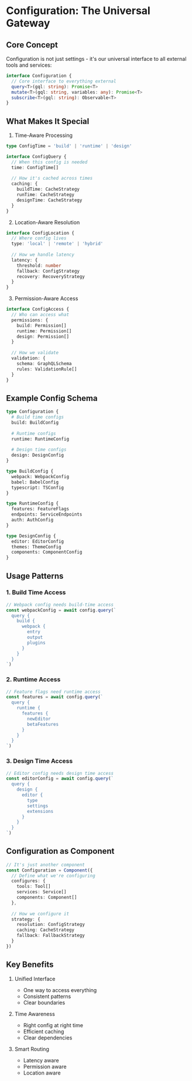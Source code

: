 # Configuration: The Universal Gateway

## Core Concept

Configuration is not just settings - it's our universal interface to all external tools and services:

```typescript
interface Configuration {
  // Core interface to everything external
  query<T>(gql: string): Promise<T>
  mutate<T>(gql: string, variables: any): Promise<T>
  subscribe<T>(gql: string): Observable<T>
}
```

## What Makes It Special

1. Time-Aware Processing

```typescript
type ConfigTime = 'build' | 'runtime' | 'design'

interface ConfigQuery {
  // When this config is needed
  time: ConfigTime[]
  
  // How it's cached across times
  caching: {
    buildTime: CacheStrategy
    runTime: CacheStrategy
    designTime: CacheStrategy
  }
}
```

2. Location-Aware Resolution

```typescript
interface ConfigLocation {
  // Where config lives
  type: 'local' | 'remote' | 'hybrid'
  
  // How we handle latency
  latency: {
    threshold: number
    fallback: ConfigStrategy
    recovery: RecoveryStrategy
  }
}
```

3. Permission-Aware Access

```typescript
interface ConfigAccess {
  // Who can access what
  permissions: {
    build: Permission[]
    runtime: Permission[]
    design: Permission[]
  }
  
  // How we validate
  validation: {
    schema: GraphQLSchema
    rules: ValidationRule[]
  }
}
```

## Example Config Schema

```graphql
type Configuration {
  # Build time configs
  build: BuildConfig
  
  # Runtime configs
  runtime: RuntimeConfig
  
  # Design time configs
  design: DesignConfig
}

type BuildConfig {
  webpack: WebpackConfig
  babel: BabelConfig
  typescript: TSConfig
}

type RuntimeConfig {
  features: FeatureFlags
  endpoints: ServiceEndpoints
  auth: AuthConfig
}

type DesignConfig {
  editor: EditorConfig
  themes: ThemeConfig
  components: ComponentConfig
}
```

## Usage Patterns

### 1. Build Time Access

```typescript
// Webpack config needs build-time access
const webpackConfig = await config.query(`
  query {
    build {
      webpack {
        entry
        output
        plugins
      }
    }
  }
`)
```

### 2. Runtime Access

```typescript
// Feature flags need runtime access
const features = await config.query(`
  query {
    runtime {
      features {
        newEditor
        betaFeatures
      }
    }
  }
`)
```

### 3. Design Time Access

```typescript
// Editor config needs design time access
const editorConfig = await config.query(`
  query {
    design {
      editor {
        type
        settings
        extensions
      }
    }
  }
`)
```

## Configuration as Component

```typescript
// It's just another component
const Configuration = Component({
  // Define what we're configuring
  configures: {
    tools: Tool[]
    services: Service[]
    components: Component[]
  },
  
  // How we configure it
  strategy: {
    resolution: ConfigStrategy
    caching: CacheStrategy
    fallback: FallbackStrategy
  }
})
```

## Key Benefits

1. Unified Interface
    - One way to access everything
    - Consistent patterns
    - Clear boundaries

2. Time Awareness
    - Right config at right time
    - Efficient caching
    - Clear dependencies

3. Smart Routing
    - Latency aware
    - Permission aware
    - Location aware